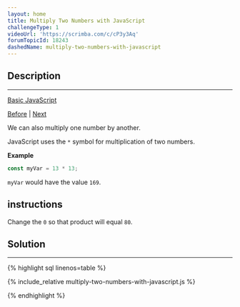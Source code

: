 ```yaml
---
layout: home
title: Multiply Two Numbers with JavaScript
challengeType: 1
videoUrl: 'https://scrimba.com/c/cP3y3Aq'
forumTopicId: 18243
dashedName: multiply-two-numbers-with-javascript
---
```


<div class="row">
<div class="columnStmt" markdown="1">

## Description
------

[Basic JavaScript](./README.md) 

[Before](./subtract-one-number-from-another-with-javascript.md)  | [Next](./divide-one-number-by-another-with-javascript.md) 

We can also multiply one number by another.

JavaScript uses the `*` symbol for multiplication of two numbers.

**Example**

```js
const myVar = 13 * 13;
```

`myVar` would have the value `169`.

##  instructions 

Change the `0` so that product will equal `80`.

</div>
<div class="columnSol" markdown="1">

## Solution
------

{% highlight sql linenos=table %}

{% include_relative multiply-two-numbers-with-javascript.js %}

{% endhighlight %}

</div>
</div>

